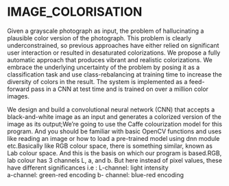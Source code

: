 # IMAGE_COLORISATION


Given a grayscale photograph as input, the problem of hallucinating a plausible color version of the photograph. This problem is clearly underconstrained, so previous approaches have either relied on significant user interaction or resulted in desaturated colorizations. We propose a fully automatic approach that produces vibrant and realistic colorizations. We embrace the underlying uncertainty of the problem by posing it as a classification task and use class-rebalancing at training time to increase the diversity of colors in the result. The system is implemented as a feed-forward pass in a CNN at test time and is trained on over a million color images.


We design and build a convolutional neural network (CNN) that accepts a black-and-white image as an input and generates a colorized version of the image as its output;We’re going to use the Caffe colourization model for this program. And you should be familiar with basic OpenCV functions and uses like reading an image or how to load a pre-trained model using dnn module etc.Basically like RGB colour space, there is something similar, known as Lab colour space. And this is the basis on which our program is based.RGB, lab colour has 3 channels L, a, and b. But here instead of pixel values, these have different significances i.e : 
L-channel: light intensity                                  
a-channel: green-red encoding
b- channel: blue-red encoding
